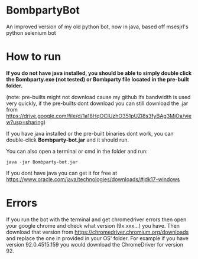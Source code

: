 # BombpartyBot
An improved version of my old python bot, now in java, based off msesjrl's python selenium bot

# How to run
**If you do not have java installed, you should be able to simply double click the Bombparty.exe (not tested) or Bombparty file located in the pre-built folder.**

(note: pre-builts might not download cause my github lfs bandwidth is used very quickly, if the pre-builts dont download you can still download the .jar from https://drive.google.com/file/d/1a18HqOClUzhO351pUZI8s3fyBAg3MjOa/view?usp=sharing)

If you have java installed or the pre-built binaries dont work, you can double-click **Bombparty-bot.jar** and it should run.

You can also open a terminal or cmd in the folder and run:
```
java -jar Bombparty-bot.jar
```

If you dont have java you can get it for free at https://www.oracle.com/java/technologies/downloads/#jdk17-windows

# Errors
If you run the bot with the terminal and get chromedriver errors then open your google chrome and check what version (9x.xxx...) you have. Then download that version from https://chromedriver.chromium.org/downloads and replace the one in provided in your OS' folder. For example if you have version 92.0.4515.159 you would download the ChromeDriver for version 92.
